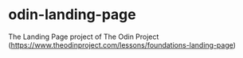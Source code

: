 # odin-landing-page
The Landing Page project of The Odin Project (https://www.theodinproject.com/lessons/foundations-landing-page)
